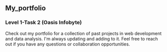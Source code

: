 ## My_portfolio
### Level 1-Task 2 (Oasis Infobyte)
Check out my portfolio for a collection of past projects in web development and data analysis. I'm always updating and adding to it. Feel free to reach out if you have any questions or collaboration opportunities.
